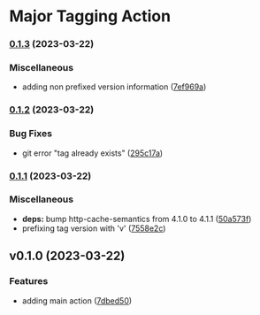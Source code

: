 # Major Tagging Action

### [0.1.3](https://github.com/Lupise/major-tagging-action/compare/v0...v0.1.3) (2023-03-22)


### Miscellaneous

* adding non prefixed version information ([7ef969a](https://github.com/Lupise/major-tagging-action/commit/7ef969a9f2cc73fd4b7d33e8e2874ea083faf758))

### [0.1.2](https://github.com/Lupise/major-tagging-action/compare/v0.1.1...v0.1.2) (2023-03-22)


### Bug Fixes

* git error "tag already exists" ([295c17a](https://github.com/Lupise/major-tagging-action/commit/295c17a402f2b63190c10265ef3d90ad34fb7edc))

### [0.1.1](https://github.com/Lupise/major-tagging-action/compare/v0...v0.1.1) (2023-03-22)


### Miscellaneous

* **deps:** bump http-cache-semantics from 4.1.0 to 4.1.1 ([50a573f](https://github.com/Lupise/major-tagging-action/commit/50a573f68b11168a9d79cc5315a8bfa856df5d89))
* prefixing tag version with 'v' ([7558e2c](https://github.com/Lupise/major-tagging-action/commit/7558e2c71a7fa6efb6b61bc1b81210e73b6e04a7))

## v0.1.0 (2023-03-22)


### Features

* adding main action ([7dbed50](https://github.com/Lupise/major-tagging-action/commit/7dbed5011de3b0714caf8d3571c41b8109efc910))
